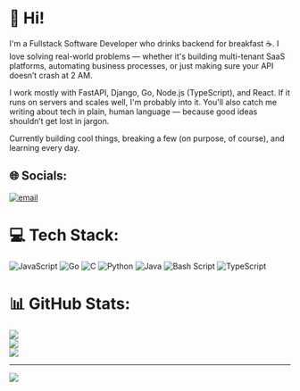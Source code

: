 # 👋 Hi!

I'm a Fullstack Software Developer who drinks backend for breakfast ☕. I love solving real-world problems — whether it's building multi-tenant SaaS platforms, automating business processes, or just making sure your API doesn’t crash at 2 AM.

I work mostly with FastAPI, Django, Go, Node.js (TypeScript), and React. If it runs on servers and scales well, I'm probably into it. You'll also catch me writing about tech in plain, human language — because good ideas shouldn’t get lost in jargon.

Currently building cool things, breaking a few (on purpose, of course), and learning every day.


## 🌐 Socials:
[![email](https://img.shields.io/badge/Email-D14836?logo=gmail&logoColor=white)](mailto:njorogekimenyu@gmail.com) 

# 💻 Tech Stack:
![JavaScript](https://img.shields.io/badge/javascript-%23323330.svg?style=for-the-badge&logo=javascript&logoColor=%23F7DF1E) ![Go](https://img.shields.io/badge/go-%2300ADD8.svg?style=for-the-badge&logo=go&logoColor=white) ![C](https://img.shields.io/badge/c-%2300599C.svg?style=for-the-badge&logo=c&logoColor=white) ![Python](https://img.shields.io/badge/python-3670A0?style=for-the-badge&logo=python&logoColor=ffdd54) ![Java](https://img.shields.io/badge/java-%23ED8B00.svg?style=for-the-badge&logo=openjdk&logoColor=white) ![Bash Script](https://img.shields.io/badge/bash_script-%23121011.svg?style=for-the-badge&logo=gnu-bash&logoColor=white) ![TypeScript](https://img.shields.io/badge/typescript-%23007ACC.svg?style=for-the-badge&logo=typescript&logoColor=white)
# 📊 GitHub Stats:
![](https://github-readme-stats.vercel.app/api?username=kimenyu&theme=dark&hide_border=false&include_all_commits=false&count_private=false)<br/>
![](https://nirzak-streak-stats.vercel.app/?user=kimenyu&theme=dark&hide_border=false)<br/>
![](https://github-readme-stats.vercel.app/api/top-langs/?username=kimenyu&theme=dark&hide_border=false&include_all_commits=false&count_private=false&layout=compact)

---
[![](https://visitcount.itsvg.in/api?id=kimenyu&icon=0&color=0)](https://visitcount.itsvg.in)

<!-- Proudly created with GPRM ( https://gprm.itsvg.in ) -->
